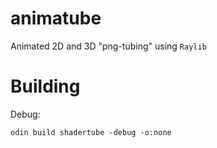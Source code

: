 # animatube

Animated 2D and 3D "png-tubing" using ``Raylib``

# Building

Debug:
```
odin build shadertube -debug -o:none
```
